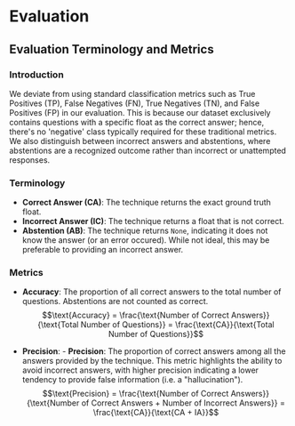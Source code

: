 # Evaluation

## Evaluation Terminology and Metrics

### Introduction

We deviate from using standard classification metrics such as True Positives (TP), False Negatives (FN), True Negatives (TN), and False Positives (FP) in our evaluation. This is because our dataset exclusively contains questions with a specific float as the correct answer; hence, there's no 'negative' class typically required for these traditional metrics. We also distinguish between incorrect answers and abstentions, where abstentions are a recognized outcome rather than incorrect or unattempted responses.

### Terminology

- **Correct Answer (CA)**: The technique returns the exact ground truth float.
- **Incorrect Answer (IC)**: The technique returns a float that is not correct.
- **Abstention (AB)**: The technique returns `None`, indicating it does not know the answer (or an error occured). While not ideal, this may be preferable to providing an incorrect answer.

### Metrics

- **Accuracy**: The proportion of all correct answers to the total number of questions. Abstentions are not counted as correct.
  $$\text{Accuracy} = \frac{\text{Number of Correct Answers}}{\text{Total Number of Questions}} = \frac{\text{CA}}{\text{Total Number of Questions}}$$

- **Precision**: - **Precision**: The proportion of correct answers among all the answers provided by the technique. This metric highlights the ability to avoid incorrect answers, with higher precision indicating a lower tendency to provide false information (i.e. a "hallucination").
  $$\text{Precision} = \frac{\text{Number of Correct Answers}}{\text{Number of Correct Answers + Number of Incorrect Answers}} = \frac{\text{CA}}{\text{CA + IA}}$$
